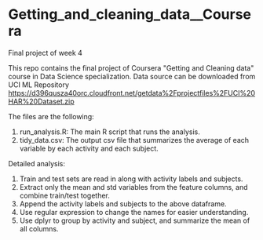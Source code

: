 # Getting_and_cleaning_data__Coursera
Final project of week 4

This repo contains the final project of Coursera "Getting and Cleaning data" course in Data Science specialization.
Data source can be downloaded from UCI ML Repository https://d396qusza40orc.cloudfront.net/getdata%2Fprojectfiles%2FUCI%20HAR%20Dataset.zip

The files are the following:
1. run_analysis.R: The main R script that runs the analysis.
2. tidy_data.csv: The output csv file that summarizes the average of each variable by each activity and each subject.


Detailed analysis:
1. Train and test sets are read in along with activity labels and subjects.
2. Extract only the mean and std variables from the feature columns, and combine train/test together.
3. Append the activity labels and subjects to the above dataframe.
4. Use regular expression to change the names for easier understanding.
5. Use dplyr to group by activity and subject, and summarize the mean of all columns.
